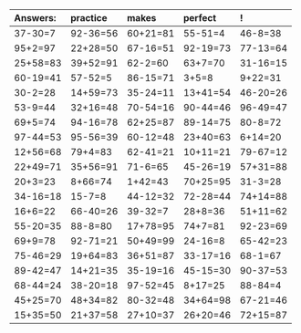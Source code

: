 | Answers: | practice | makes | perfect | ! |
| :--- | :--- | :--- | :--- | :--- |
| 37-30=7 | 92-36=56 | 60+21=81 | 55-51=4 | 46-8=38 | 
| 95+2=97 | 22+28=50 | 67-16=51 | 92-19=73 | 77-13=64 | 
| 25+58=83 | 39+52=91 | 62-2=60 | 63+7=70 | 31-16=15 | 
| 60-19=41 | 57-52=5 | 86-15=71 | 3+5=8 | 9+22=31 | 
| 30-2=28 | 14+59=73 | 35-24=11 | 13+41=54 | 46-20=26 | 
| 53-9=44 | 32+16=48 | 70-54=16 | 90-44=46 | 96-49=47 | 
| 69+5=74 | 94-16=78 | 62+25=87 | 89-14=75 | 80-8=72 | 
| 97-44=53 | 95-56=39 | 60-12=48 | 23+40=63 | 6+14=20 | 
| 12+56=68 | 79+4=83 | 62-41=21 | 10+11=21 | 79-67=12 | 
| 22+49=71 | 35+56=91 | 71-6=65 | 45-26=19 | 57+31=88 | 
| 20+3=23 | 8+66=74 | 1+42=43 | 70+25=95 | 31-3=28 | 
| 34-16=18 | 15-7=8 | 44-12=32 | 72-28=44 | 74+14=88 | 
| 16+6=22 | 66-40=26 | 39-32=7 | 28+8=36 | 51+11=62 | 
| 55-20=35 | 88-8=80 | 17+78=95 | 74+7=81 | 92-23=69 | 
| 69+9=78 | 92-71=21 | 50+49=99 | 24-16=8 | 65-42=23 | 
| 75-46=29 | 19+64=83 | 36+51=87 | 33-17=16 | 68-1=67 | 
| 89-42=47 | 14+21=35 | 35-19=16 | 45-15=30 | 90-37=53 | 
| 68-44=24 | 38-20=18 | 97-52=45 | 8+17=25 | 88-84=4 | 
| 45+25=70 | 48+34=82 | 80-32=48 | 34+64=98 | 67-21=46 | 
| 15+35=50 | 21+37=58 | 27+10=37 | 26+20=46 | 72+15=87 | 
